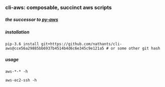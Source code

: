 ### cli-aws: composable, succinct aws scripts

##### the successor to [py-aws](https://github.com/nathants/py-aws)

##### installation
`pip-3.6 install git+https://github.com/nathants/cli-aws@cce56a29885bb6937b4514b4d6c6e345c9e121a5 # or some other git hash`

##### usage

`aws-*-* -h`

`aws-ec2-ssh -h`
